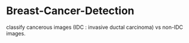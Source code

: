 # Breast-Cancer-Detection
 classify cancerous images (IDC : invasive ductal carcinoma) vs non-IDC images.
